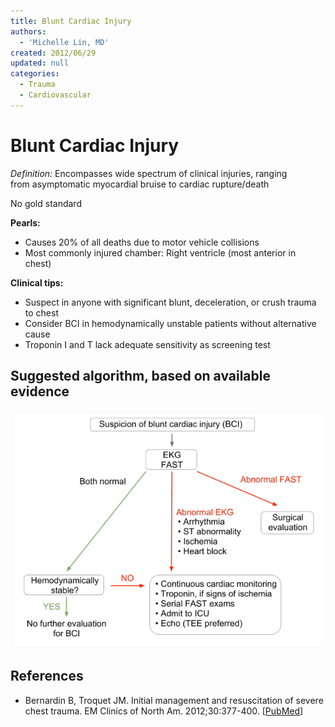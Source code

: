 ```yaml
---
title: Blunt Cardiac Injury
authors:
  - 'Michelle Lin, MD'
created: 2012/06/29
updated: null
categories:
  - Trauma
  - Cardiovascular
---
```


# Blunt Cardiac Injury

_Definition:_ Encompasses wide spectrum of clinical injuries, ranging from asymptomatic myocardial bruise to cardiac rupture/death 

No gold standard 

**Pearls:**

- Causes 20% of all deaths due to motor vehicle collisions
- Most commonly injured chamber: Right ventricle (most anterior in chest) 

**Clinical tips:**

- Suspect in anyone with significant blunt, deceleration, or crush trauma to chest
- Consider BCI in hemodynamically unstable patients without alternative cause
- Troponin I and T lack adequate sensitivity as screening test  

## Suggested algorithm, based on available evidence

![Blunt cardiac injury algorithm](media/blunt-cardiac-injury_image-1.png)

## References

- Bernardin B, Troquet JM. Initial management and resuscitation of severe chest trauma. EM Clinics of North Am. 2012;30:377-400. [[PubMed](http://www.ncbi.nlm.nih.gov/pubmed/?term=22487111)]
